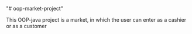 "# oop-market-project" 

This OOP-java project is a market, in which the user can enter as a cashier or as a customer 

